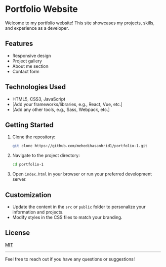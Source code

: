 # Portfolio Website

Welcome to my portfolio website! This site showcases my projects, skills, and experience as a developer.

## Features

- Responsive design
- Project gallery
- About me section
- Contact form

## Technologies Used

- HTML5, CSS3, JavaScript
- [Add your frameworks/libraries, e.g., React, Vue, etc.]
- [Add any other tools, e.g., Sass, Webpack, etc.]

## Getting Started

1. Clone the repository:
    ```bash
    git clone https://github.com/mehedihasanhrid1/portfolio-1.git
    ```
2. Navigate to the project directory:
    ```bash
    cd portfolio-1
    ```
3. Open `index.html` in your browser or run your preferred development server.

## Customization

- Update the content in the `src` or `public` folder to personalize your information and projects.
- Modify styles in the CSS files to match your branding.

## License

[MIT](LICENSE)

---

Feel free to reach out if you have any questions or suggestions!